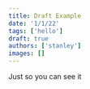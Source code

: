 ```yaml
---
title: Draft Example
date: '1/1/22'
tags: ['hello']
draft: true
authors: ['stanley']
images: []
---
```


Just so you can see it